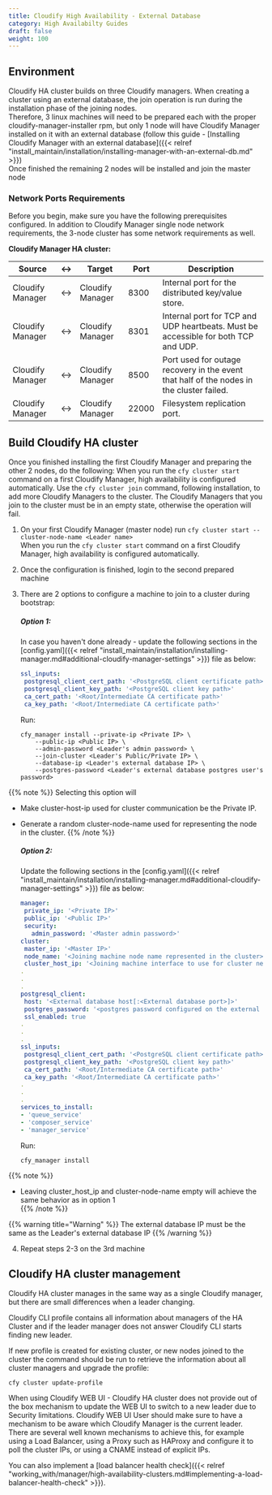 ```yaml
---
title: Cloudify High Availability - External Database
category: High Availabilty Guides
draft: false
weight: 100
---
```

## Environment

Cloudify HA cluster builds on three Cloudify managers. When creating a cluster using an external database, the join operation is run during the installation phase of the joining nodes.  
Therefore, 3 linux machines will need to be prepared each with the proper cloudify-manager-installer rpm, but only 1 node will have Cloudify Manager installed on it with an external database (follow this guide - [Installing Cloudify Manager with an external database]({{< relref "install_maintain/installation/installing-manager-with-an-external-db.md" >}})  
Once finished the remaining 2 nodes will be installed and join the master node 

### Network Ports Requirements

Before you begin, make sure you have the following prerequisites configured.
In addition to Cloudify Manager single node network requirements, the 3-node cluster has some network requirements as well.

**Cloudify Manager HA cluster:**

| Source | <-> | Target | Port | Description |
|--------|-----------|--------|------|-------------|
| Cloudify Manager | <-> | Cloudify Manager | 8300 | Internal port for the distributed key/value store. |
| Cloudify Manager | <-> | Cloudify Manager | 8301 | Internal port for TCP and UDP heartbeats. Must be accessible for both TCP and UDP. |
| Cloudify Manager | <-> | Cloudify Manager | 8500 | Port used for outage recovery in the event that half of the nodes in the cluster failed. |
| Cloudify Manager | <-> | Cloudify Manager | 22000 | Filesystem replication port. |

## Build Cloudify HA cluster

Once you finished installing the first Cloudify Manager and preparing the other 2 nodes, do the following:
When you run the `cfy cluster start` command on a first Cloudify Manager, high availability is configured automatically. Use the `cfy cluster join` command, following installation, to add more Cloudify Managers to the cluster. The Cloudify Managers that you join to the cluster must be in an empty state, otherwise the operation will fail.

1. On your first Cloudify Manager (master node) run `cfy cluster start --cluster-node-name <Leader name>`  
When you run the `cfy cluster start` command on a first Cloudify Manager, high availability is configured automatically.

2. Once the configuration is finished, login to the second prepared machine

3. There are 2 options to configure a machine to join to a cluster during bootstrap:  
    ##### Option 1:
      
    In case you haven't done already - update the following sections in the [config.yaml]({{< relref "install_maintain/installation/installing-manager.md#additional-cloudify-manager-settings" >}}) file as below:
       
      ```yaml
     ssl_inputs:
       postgresql_client_cert_path: '<PostgreSQL client certificate path>'
       postgresql_client_key_path: '<PostgreSQL client key path>'
       ca_cert_path: '<Root/Intermediate CA certificate path>'
       ca_key_path: '<Root/Intermediate CA certificate path>'
     ```
     
    Run:
    
      ```
      cfy_manager install --private-ip <Private IP> \
          --public-ip <Public IP> \
          --admin-password <Leader's admin password> \
          --join-cluster <Leader's Public/Private IP> \
          --database-ip <Leader's external database IP> \
          --postgres-password <Leader's external database postgres user's password>
      ```
{{% note %}}
Selecting this option will  
 - Make cluster-host-ip used for cluster communication be the Private IP.  
 - Generate a random cluster-node-name used for representing the node in the cluster.
{{% /note %}}
       
    ##### Option 2:
    Update the following sections in the [config.yaml]({{< relref "install_maintain/installation/installing-manager.md#additional-cloudify-manager-settings" >}}) file as below:

      ```yaml
     manager:
       private_ip: '<Private IP>'
       public_ip: '<Public IP>'
       security:
         admin_password: '<Master admin password>'
     cluster:
       master_ip: '<Master IP>'
       node_name: '<Joining machine node name represented in the cluster>'
       cluster_host_ip: '<Joining machine interface to use for cluster networking>'
     .
     .
     .
     postgresql_client:
       host: '<External database host[:<External database port>]>'
       postgres_password: '<postgres password configured on the external PostgreSQL server>'
       ssl_enabled: true
     .
     .
     .
     ssl_inputs:
       postgresql_client_cert_path: '<PostgreSQL client certificate path>'
       postgresql_client_key_path: '<PostgreSQL client key path>'
       ca_cert_path: '<Root/Intermediate CA certificate path>'
       ca_key_path: '<Root/Intermediate CA certificate path>'
     .
     .
     .
     services_to_install:
      - 'queue_service' 
      - 'composer_service' 
      - 'manager_service' 
     ```
    Run:
    
     ```
     cfy_manager install
     ```

{{% note %}}
 - Leaving cluster_host_ip and cluster-node-name empty will achieve the same behavior as in option 1  
{{% /note %}}

{{% warning title="Warning" %}}
The external database IP must be the same as the Leader's external database IP
{{% /warning %}}

4. Repeat steps 2-3 on the 3rd machine

## Cloudify HA cluster management

Cloudify HA cluster manages in the same way as a single Cloudify manager, but there are small differences when a leader changing. 

Cloudify CLI profile contains all information about managers of the HA Cluster and if the leader manager does not answer Cloudify CLI starts finding new leader.

If new profile is created for existing cluster, or new nodes joined to the cluster the command should be run to retrieve the information about all cluster managers and upgrade the profile:
```
cfy cluster update-profile
```

When using Cloudify WEB UI -  Cloudify HA cluster does not provide out of the box mechanism to update the WEB UI  to switch to a new leader due to Security limitations. Cloudify WEB UI User should make sure to have a mechanism to be aware which Cloudify Manager is the current leader. There are several well known mechanisms to achieve this, for example using a Load Balancer, using a Proxy such as HAProxy and configure it to poll the cluster IPs,  or using a CNAME instead of explicit IPs.

You can also implement a [load balancer health check]({{< relref "working_with/manager/high-availability-clusters.md#implementing-a-load-balancer-health-check" >}}).